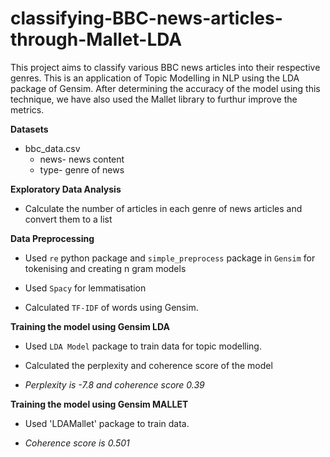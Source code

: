 # classifying-BBC-news-articles-through-Mallet-LDA
This project aims to classify various BBC news articles into their respective genres. This is an application of Topic Modelling in NLP using the LDA package of Gensim. After determining the accuracy of the model using this technique, we have also used the Mallet library to furthur improve the metrics.

**Datasets**

* bbc_data.csv
  * news- news content 
  * type- genre of news
  
**Exploratory Data Analysis**
  * Calculate the number of articles in each genre of news articles and convert them to a list
   
**Data Preprocessing**

  * Used `re` python package and `simple_preprocess` package in `Gensim` for tokenising and creating n gram models
  
  * Used `Spacy` for lemmatisation  
  
  * Calculated `TF-IDF` of words using Gensim.
  
**Training the model using Gensim LDA**

  * Used `LDA Model` package to train data for topic modelling.
  
  * Calculated the perplexity and coherence score of the model
  
  * *Perplexity is -7.8 and coherence score 0.39*
 
 **Training the model using Gensim MALLET**
 
  * Used 'LDAMallet' package to train data.
  
  * *Coherence score is 0.501*

  
  
  
